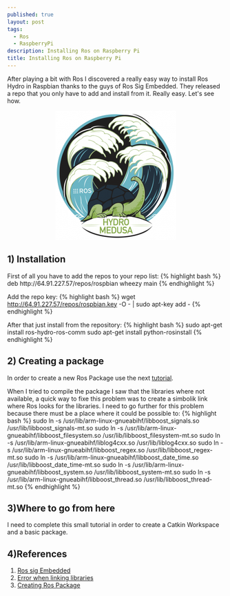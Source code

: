 ```yaml
---
published: true
layout: post
tags: 
  - Ros
  - RaspberryPi
description: Installing Ros on Raspberry Pi
title: Installing Ros on Raspberry Pi
---
```




After playing a bit with Ros I discovered a really easy way to install Ros Hydro in Raspbian thanks to the guys of Ros Sig Embedded. They released a repo that you only have to add and install from it. Really easy. Let's see how.

<center> <img src="/images/rosHydro.png" alt="rosHydro" width="280" height="300" /></center>
<!-- more -->

<h2>1) Installation</h2>
First of all you have to add the repos to your repo list:
{% highlight bash %}
deb http://64.91.227.57/repos/rospbian wheezy main
{% endhighlight %}

Add the repo key:
{% highlight bash %}
wget http://64.91.227.57/repos/rospbian.key -O - | sudo apt-key add -
{% endhighlight %}

After that just install from the repository:
{% highlight bash %}
sudo apt-get install ros-hydro-ros-comm
sudo apt-get install python-rosinstall
{% endhighlight %}

<h2>2) Creating a package</h2>
In order to create a new Ros Package use the next <a href="http://wiki.ros.org/catkin/Tutorials" target="_blank">tutorial</a>.

When I tried to compile the package I saw that the libraries where not available, a quick way to fixe this problem was to create a simbolik link where Ros looks for the libraries. I need to go further for this problem because there must be a place where it could be possible to:
{% highlight bash %}
sudo ln -s /usr/lib/arm-linux-gnueabihf/libboost_signals.so /usr/lib/libboost_signals-mt.so
sudo ln -s /usr/lib/arm-linux-gnueabihf/libboost_filesystem.so /usr/lib/libboost_filesystem-mt.so
sudo ln -s /usr/lib/arm-linux-gnueabihf/liblog4cxx.so  /usr/lib/liblog4cxx.so
sudo ln -s /usr/lib/arm-linux-gnueabihf/libboost_regex.so /usr/lib/libboost_regex-mt.so
sudo ln -s /usr/lib/arm-linux-gnueabihf/libboost_date_time.so /usr/lib/libboost_date_time-mt.so
sudo ln -s /usr/lib/arm-linux-gnueabihf/libboost_system.so /usr/lib/libboost_system-mt.so
sudo ln -s /usr/lib/arm-linux-gnueabihf/libboost_thread.so /usr/lib/libboost_thread-mt.so
{% endhighlight %}

<h2>3)Where to go from here</h2>
I need to complete this small tutorial in order to create a Catkin Workspace and a basic package.
<h2>4)References</h2>

1. <a title="Ros sig Embedded" href="http://wiki.ros.org/sig/Embedded" target="_blank">Ros sig Embedded</a>
2. <a title="Error when linking libraries" href="http://answers.ros.org/question/9338/cannot-find-libraries-when-linking/" target="_blank">Error when linking libraries</a>
3. <a title="Creating Ros Package" href="http://wiki.ros.org/catkin/Tutorials/CreatingPackage" target="_blank">Creating Ros Package</a>
